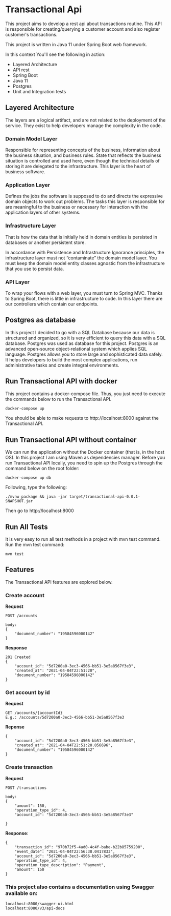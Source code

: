 # Transactional Api

This project aims to develop a rest api about transactions routine. This API is responsible for creating/querying a customer account and also register customer's transactions.

This project is written in Java 11 under Spring Boot web framework.

In this context You'll see the following in action:
* Layered Architecture
* API rest
* Spring Boot
* Java 11
* Postgres
* Unit and Integration tests

## Layered Architecture
The layers are a logical artifact, and are not related to the deployment of the service. They exist to help developers manage the complexity in the code.

### Domain Model Layer
Responsible for representing concepts of the business, information about the business situation, and business rules. State that reflects the business situation is controlled and used here, even though the technical details of storing it are delegated to the infrastructure. This layer is the heart of business software.

### Application Layer
Defines the jobs the software is supposed to do and directs the expressive domain objects to work out problems. The tasks this layer is responsible for are meaningful to the business or necessary for interaction with the application layers of other systems.

### Infrastructure Layer
That is how the data that is initially held in domain entities is persisted in databases or another persistent store.

In accordance with Persistence and Infrastructure Ignorance principles, the infrastructure layer must not “contaminate” the domain model layer. You must keep the domain model entity classes agnostic from the infrastructure that you use to persist data.

### API Layer
To wrap your flows with a web layer, you must turn to Spring MVC. Thanks to Spring Boot, there is little in infrastructure to code. In this layer there are our controllers which contain our endpoints.

## Postgres as database
In this project I decided to go with a SQL Database because our data is structured and organized, so it is very efficient to query this data with a SQL database. Postgres was used as database for this project. Postgres is an advanced open-source object-relational system which applies SQL language. Postgres allows you to store large and sophisticated data safely. It helps developers to build the most complex applications, run administrative tasks and create integral environments.

## Run Transactional API with docker
This project contains a docker-compose file. Thus, you just need to execute the commands below to run the Transactional API.

```bash
docker-compose up
```

You should be able to make requests to http://localhost:8000 against the Transactional API.

## Run Transactional API without container

We can run the application without the Docker container (that is, in the host OS). In this project I am using Maven as dependencies manager.
Before you run Transactional API locally, you need to spin up the Postgres through the command below on the root folder:

```
docker-compose up db
```

Following, type the following:
```
./mvnw package && java -jar target/transactional-api-0.0.1-SNAPSHOT.jar
```

Then go to http://localhost:8000

## Run All Tests
It is very easy to run all test methods in a project with mvn test command. Run the mvn test command:
```
mvn test
```

## Features
The Transactional API features are explored below.

### Create account

**Request**
```
POST /accounts

body:
{
    "document_number": "19584596000142"
}
```
**Response**
```
201 Created
{
    "account_id": "5d7200a0-3ec3-4566-bb51-3e5a8567f3e3",
    "created_at": "2021-04-04T22:51:20",
    "document_number": "19584596000142"
}
```

### Get account by id
**Request**
```
GET /accounts/{accountId}
E.g.: /accounts/5d7200a0-3ec3-4566-bb51-3e5a8567f3e3
```
**Reponse**
```
{
    "account_id": "5d7200a0-3ec3-4566-bb51-3e5a8567f3e3",
    "created_at": "2021-04-04T22:51:20.056696",
    "document_number": "19584596000142"
}
```

### Create transaction
**Request**
```
POST /transactions

body:
{
    "amount": 150,
    "operation_type_id": 4,
    "account_id": "5d7200a0-3ec3-4566-bb51-3e5a8567f3e3"

}
```
**Response**:
```
{
    "transaction_id": "970b72f5-4ad0-4c4f-babe-b22b85759200",
    "event_date": "2021-04-04T22:56:38.0417833",
    "account_id": "5d7200a0-3ec3-4566-bb51-3e5a8567f3e3",
    "operation_type_id": 4,
    "operation_type_description": "Payment",
    "amount": 150
}
```

### This project also contains a documentation using Swagger available on:
```
localhost:8080/swagger-ui.html
localhost:8080/v3/api-docs
```
